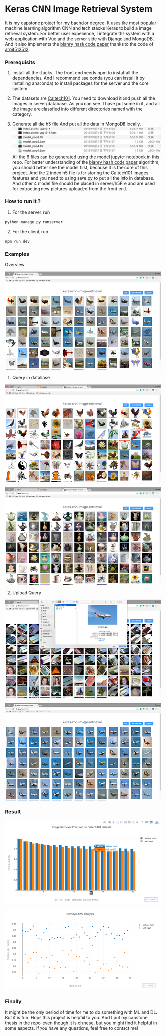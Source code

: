 # Keras CNN Image Retrieval System

It is my capstone project for my bachelor degree. It uses the most popular machine learning algorithm CNN and tech stacks Keras to build a image retrieval system. For better user experience, I integrate the system with a web application with Vue and the server side with Django and MongoDB. And it also implements the [bianry hash code paper](https://github.com/Tivcrmn/Keras-CNN-Image-Retrieval-System/blob/master/Lin_Deep_Learning_of_2015_CVPR_paper.pdf) thanks to the code of [arpit512512](https://github.com/arpit512512/Deep-Learning-of-Binary-Hash-Codes-for-Faster-Image-Retrieval/blob/master/notebook.ipynb).

### Prerequisits

1. Install all the stacks. The front end needs npm to install all the dependencies. And I recommend use conda (you can install it by installing anaconda) to install packages for the server and the core system.

2. The datasets are [Caltech101](http://www.vision.caltech.edu/Image_Datasets/Caltech101/). You need to download it and push all the images in server/database. As you can see. I have put some in it, and all the image are classfied into different directories named with the category.

3. Generate all the h5 file And put all the data in MongoDB locally.
![](./assets/h5.jpg)
All the 6 files can be generated using the model jupyter notebook in this repo. For better understanding of the  [bianry hash code paper](https://github.com/Tivcrmn/Keras-CNN-Image-Retrieval-System/blob/master/Lin_Deep_Learning_of_2015_CVPR_paper.pdf) algorithm, you should better see the model first, because it is the core of this project. And the 2 index h5 file is for storing the Caltech101 images features and you need to using save.py to put all the info in database. And other 4 model file should be placed in server/h5File and are used for extracting new pictures uploaded from the front end.

### How to run it ?

1. For the server, run

```python
python manage.py runserver
```

2. For the client, run

```js
npm run dev
```

### Examples

Overview

![](./assets/web.png)

1. Query in database

![](./assets/query-1.png)

![](./assets/query-2.png)

2. Upload Query

![](./assets/upload-1.png)

![](./assets/upload-2.png)

### Result

![](./assets/result-map.png)

![](./assets/result-time.png)

### Finally

It might be the only period of time for me to do something with ML and DL. But it is fun. Hope this project is helpful to you. And I put my capstone thesis in the repo, even though it is chinese, but you might find it helpful in some aspects. If you have any questions, feel free to contact me!
